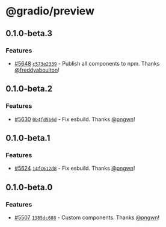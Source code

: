 # @gradio/preview

## 0.1.0-beta.3

### Features

- [#5648](https://github.com/gradio-app/gradio/pull/5648) [`c573e2339`](https://github.com/gradio-app/gradio/commit/c573e2339b86c85b378dc349de5e9223a3c3b04a) - Publish all components to npm.  Thanks [@freddyaboulton](https://github.com/freddyaboulton)!

## 0.1.0-beta.2

### Features

- [#5630](https://github.com/gradio-app/gradio/pull/5630) [`0b4fd5b6d`](https://github.com/gradio-app/gradio/commit/0b4fd5b6db96fc95a155e5e935e17e1ab11d1161) - Fix esbuild.  Thanks [@pngwn](https://github.com/pngwn)!

## 0.1.0-beta.1

### Features

- [#5624](https://github.com/gradio-app/gradio/pull/5624) [`14fc612d8`](https://github.com/gradio-app/gradio/commit/14fc612d84bf6b1408eccd3a40fab41f25477571) - Fix esbuild.  Thanks [@pngwn](https://github.com/pngwn)!

## 0.1.0-beta.0

### Features

- [#5507](https://github.com/gradio-app/gradio/pull/5507) [`1385dc688`](https://github.com/gradio-app/gradio/commit/1385dc6881f2d8ae7a41106ec21d33e2ef04d6a9) - Custom components.  Thanks [@pngwn](https://github.com/pngwn)!